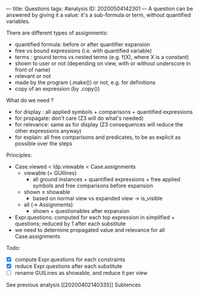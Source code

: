 –-
title: Questions
tags: #analysis
   ID: 20200504142301
–-
A question can be answered by giving it a value: it's a sub-formula or term, without quantified variables.

There are different types of assignments:
* quantified formula: before or after quantifier expansion
* free vs bound expressions (i.e. with quantified variable)
* terms : ground terms vs nested terms (e.g. f(X), where X is a constant) 
* shown to user or not (depending on view, with or without underscore in front of name)
* relevant or not
* made by the program (.make()) or not, e.g. for definitions
* copy of an expression (by .copy())

What do we need ?
* for display : all applied symbols + comparisons + quantified expressions
* for propagate: don't care (Z3 will do what's needed)
* for relevance: same as for display (Z3 consequences will reduce the other expressions anyway)
* for explain: all free comparisons and predicates, to be as explicit as possible over the steps

Principles:
* Case.viewed < Idp.viewable < Case.assignments
    * viewable (= GUIlines)
        * all ground instances + quantified expressions + free applied symbols and free comparisons before expansion
    * shown ≤ showable
        * based on normal view vs expanded view → is_visible
    * all (→ Assignments)
        * shown + questionables after expansion
* Expr.questions: computed for each top expression in simplified + questions; reduced by 1 after each substitute
* we need to determine propagated value and relevance for all Case.assignments

Todo:
- [x] compute Expr.questions for each constraints
- [x] reduce Expr.questions after each substitute
- [ ] rename GUILines as showable, and reduce it per view

See previous analysis [[20200402140335]] Subtences